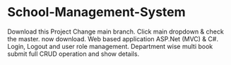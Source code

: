 # School-Management-System
Download this Project Change main branch.
Click main dropdown & check the master. now download.
Web based application ASP.Net (MVC) &amp; C#.  Login, Logout and user role management. Department wise multi book submit full CRUD operation and show details.

